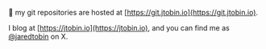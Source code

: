 👋 my git repositories are hosted at [https://git.jtobin.io](https://git.jtobin.io).

I blog at [https://jtobin.io](https://jtobin.io), and you can find me as [@jaredtobin](https://x.com/jaredtobin) on X.

